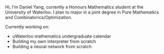 Hi, I'm Daniel Yang, currently a Honours Mathematics student at the University of Waterloo. I plan to major in a joint degree in Pure Mathematics and Combinatorics/Optimization.

Currently working on:
- uWaterloo mathematics undergraduate calendar
- Building my own interpreter from scratch
- Building a neural network from scratch
